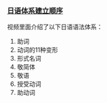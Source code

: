 
### [日语体系建立顺序](https://www.bilibili.com/video/BV15X4y1W7ws)

视频里面介绍了以下日语语法体系：
1.	助词
2.	动词的11种变形
3.	形式名词
4.	敬简体
5.	敬语
6.	授受动词
7.	助动词
